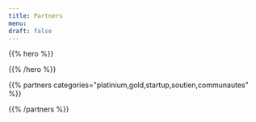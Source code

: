 ```yaml
---
title: Partners
menu:
draft: false
---
```


{{% hero %}}


{{% /hero %}}


<!-- Parteners list -->

{{% partners categories="platinium,gold,startup,soutien,communautes" %}}

{{% /partners %}}
